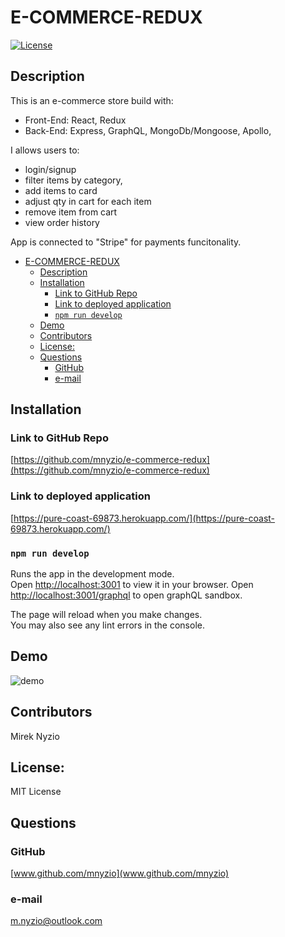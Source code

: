 # E-COMMERCE-REDUX

[![License](https://img.shields.io/badge/License-MIT_License-green)](#license)

## Description

This is an e-commerce store build with:
- Front-End: React, Redux
- Back-End: Express, GraphQL, MongoDb/Mongoose, Apollo,

I allows users to:
- login/signup
- filter items by category, 
- add items to card 
- adjust qty in cart for each item 
- remove item from cart
- view order history
  
App is connected to "Stripe" for payments funcitonality. 


- [E-COMMERCE-REDUX](#e-commerce-redux)
  - [Description](#description)
  - [Installation](#installation)
    - [Link to GitHub Repo](#link-to-github-repo)
    - [Link to deployed application](#link-to-deployed-application)
    - [`npm run develop`](#npm-run-develop)
  - [Demo](#demo)
  - [Contributors](#contributors)
  - [License:](#license)
  - [Questions](#questions)
    - [GitHub](#github)
    - [e-mail](#e-mail)


## Installation

### Link to GitHub Repo

[https://github.com/mnyzio/e-commerce-redux](https://github.com/mnyzio/e-commerce-redux)

### Link to deployed application

[https://pure-coast-69873.herokuapp.com/](https://pure-coast-69873.herokuapp.com/)

### `npm run develop`

Runs the app in the development mode.\
Open [http://localhost:3001](http://localhost:3000) to view it in your browser.
Open [http://localhost:3001/graphql](http://localhost:3000/graphql) to open graphQL sandbox.

The page will reload when you make changes.\
You may also see any lint errors in the console.

## Demo

![demo](./demo/🛍️-Shop-Shop.gif)

## Contributors

Mirek Nyzio

## License:

MIT License

## Questions

### GitHub

[www.github.com/mnyzio](www.github.com/mnyzio)

### e-mail

[m.nyzio@outlook.com](m.nyzio@outlook.com)